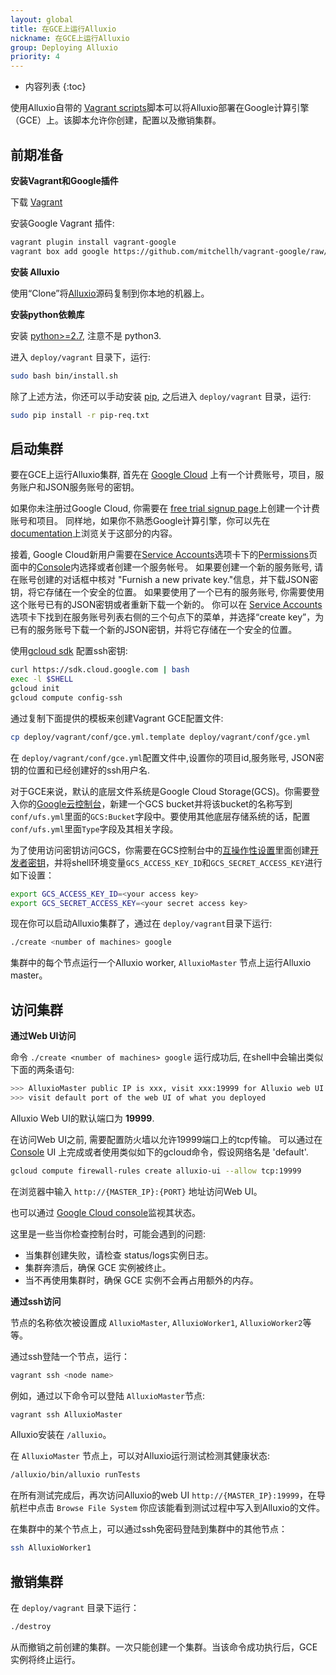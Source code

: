 ```yaml
---
layout: global
title: 在GCE上运行Alluxio
nickname: 在GCE上运行Alluxio
group: Deploying Alluxio
priority: 4
---
```


* 内容列表
{:toc}

使用Alluxio自带的
[Vagrant scripts](https://github.com/alluxio/alluxio/tree/master/deploy/vagrant)脚本可以将Alluxio部署在Google计算引擎（GCE）上。该脚本允许你创建，配置以及撤销集群。

## 前期准备

**安装Vagrant和Google插件**

下载 [Vagrant](https://www.vagrantup.com/downloads.html)

安装Google Vagrant 插件:

```bash
vagrant plugin install vagrant-google
vagrant box add google https://github.com/mitchellh/vagrant-google/raw/master/google.box
```

**安装 Alluxio**

使用“Clone”将[Alluxio](https://github.com/Alluxio/alluxio)源码复制到你本地的机器上。

**安装python依赖库**

安装 [python>=2.7](https://www.python.org/), 注意不是 python3.

进入 `deploy/vagrant` 目录下，运行:

```bash
sudo bash bin/install.sh
```

除了上述方法，你还可以手动安装 [pip](https://pip.pypa.io/en/latest/installing/), 之后进入 `deploy/vagrant` 目录，运行:

```bash
sudo pip install -r pip-req.txt
```

## 启动集群

要在GCE上运行Alluxio集群, 首先在 [Google Cloud](cloud.google.com) 上有一个计费账号，项目，服务账户和JSON服务账号的密钥。

如果你未注册过Google Cloud, 你需要在 [free trial signup page](https://console.cloud.google.com/billing/freetrial)上创建一个计费账号和项目。 同样地，如果你不熟悉Google计算引擎，你可以先在 [documentation](http://cloud.google.com/compute/docs)上浏览关于这部分的内容。

接着, Google Cloud新用户需要在[Service Accounts](http://console.cloud.google.com/permissions)选项卡下的[Permissions](http://console.cloud.google.com/permissions)页面中的[Console](console.google.com)内选择或者创建一个服务帐号。
如果要创建一个新的服务账号, 请在账号创建的对话框中核对 "Furnish a new private key."信息，并下载JSON密钥，将它存储在一个安全的位置。
如果要使用了一个已有的服务账号, 你需要使用这个账号已有的JSON密钥或者重新下载一个新的。 你可以在 [Service Accounts](http://console.cloud.google.com/permissions)选项卡下找到在服务账号列表右侧的三个句点下的菜单，并选择“create key”，为已有的服务账号下载一个新的JSON密钥，并将它存储在一个安全的位置。

使用[gcloud sdk](http://console.cloud.google.com) 配置ssh密钥:

```bash
curl https://sdk.cloud.google.com | bash
exec -l $SHELL
gcloud init
gcloud compute config-ssh
```

通过复制下面提供的模板来创建Vagrant GCE配置文件:

```bash
cp deploy/vagrant/conf/gce.yml.template deploy/vagrant/conf/gce.yml
```

在 `deploy/vagrant/conf/gce.yml`配置文件中,设置你的项目id,服务账号, JSON密钥的位置和已经创建好的ssh用户名.

对于GCE来说，默认的底层文件系统是Google Cloud Storage(GCS)。你需要登入你的[Google云控制台](https://console.cloud.google.com)，新建一个GCS bucket并将该bucket的名称写到`conf/ufs.yml`里面的`GCS:Bucket`字段中。要使用其他底层存储系统的话，配置`conf/ufs.yml`里面`Type`字段及其相关字段。

为了使用访问密钥访问GCS，你需要在GCS控制台中的[互操作性设置](https://console.cloud.google.com/storage/settings)里面创建[开发者密钥](https://cloud.google.com/storage/docs/migrating#keys)，并将shell环境变量`GCS_ACCESS_KEY_ID`和`GCS_SECRET_ACCESS_KEY`进行如下设置：

```bash
export GCS_ACCESS_KEY_ID=<your access key>
export GCS_SECRET_ACCESS_KEY=<your secret access key>
```

现在你可以启动Alluxio集群了，通过在 `deploy/vagrant`目录下运行:

```bash
./create <number of machines> google
```

集群中的每个节点运行一个Alluxio worker, `AlluxioMaster` 节点上运行Alluxio master。

## 访问集群

**通过Web UI访问**

命令 `./create <number of machines> google` 运行成功后, 在shell中会输出类似下面的两条语句:

```bash
>>> AlluxioMaster public IP is xxx, visit xxx:19999 for Alluxio web UI
>>> visit default port of the web UI of what you deployed
```

Alluxio Web UI的默认端口为 **19999**.

在访问Web UI之前, 需要配置防火墙以允许19999端口上的tcp传输。
可以通过在 [Console](https://console.cloud.google.com) UI 上完成或者使用类似如下的gcloud命令，假设网络名是 'default'.

```bash
gcloud compute firewall-rules create alluxio-ui --allow tcp:19999
```

在浏览器中输入 `http://{MASTER_IP}:{PORT}` 地址访问Web UI。

也可以通过
[Google Cloud console](console.cloud.google.com)监视其状态。

这里是一些当你检查控制台时，可能会遇到的问题:
 - 当集群创建失败，请检查 status/logs实例日志。
 - 集群奔溃后，确保 GCE 实例被终止。
 - 当不再使用集群时，确保 GCE 实例不会再占用额外的内存。

**通过ssh访问**

节点的名称依次被设置成 `AlluxioMaster`, `AlluxioWorker1`, `AlluxioWorker2`等等。

通过ssh登陆一个节点，运行：

```bash
vagrant ssh <node name>
```

例如，通过以下命令可以登陆 `AlluxioMaster`节点:

```bash
vagrant ssh AlluxioMaster
```

Alluxio安装在 `/alluxio`。

在 `AlluxioMaster` 节点上，可以对Alluxio运行测试检测其健康状态:

```bash
/alluxio/bin/alluxio runTests
```

在所有测试完成后，再次访问Alluxio的web UI `http://{MASTER_IP}:19999`，在导航栏中点击 `Browse
File System` 你应该能看到测试过程中写入到Alluxio的文件。

在集群中的某个节点上，可以通过ssh免密码登陆到集群中的其他节点：

```bash
ssh AlluxioWorker1
```

## 撤销集群

在 `deploy/vagrant` 目录下运行：

```bash
./destroy
```

从而撤销之前创建的集群。一次只能创建一个集群。当该命令成功执行后，GCE 实例将终止运行。
